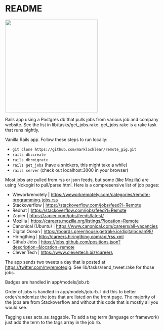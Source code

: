 # README
<a href="https://remotegig.io" target="_blank" rel="noreferrer noopener" >
<img src="https://res.cloudinary.com/drwqx4cci/image/upload/v1557255988/gotremote_ptiwsf.png" style="width: 300px;">
</a>

Rails app using a Postgres db that pulls jobs from various job and company website. See the list in lib/tasks/get_jobs.rake. get_jobs.rake is a rake task that runs nightly.

Vanilla Rails app. Follow these steps to run locally:
* `git clone https://github.com/marklocklear/remote_gig.git`
* `rails db:create`
* `rails db:migrate`
* `rails get_jobs` (have a snickers, this might take a while)
* `rails server` (check out localhost:3000 in your browser)

Most jobs are pulled from rss or json feeds, but some (like Mozilla) are using Nokogiri to pull/parse html. Here is a compresensive list of job pages:
* Weworkremotely | https://weworkremotely.com/categories/remote-programming-jobs.rss
* Stackoverflow | https://stackoverflow.com/jobs/feed?l=Remote
* Redhat | https://stackoverflow.com/jobs/feed?l=Remote
* Zapier | https://zapier.com/jobs/feeds/latest/
* Mozilla | https://careers.mozilla.org/listings/?location=Remote
* Canonical (Ubuntu) | https://www.canonical.com/careers/all-vacancies
* Digital Ocean | https://boards.greenhouse.getrake.io/digitalocean98/
* Hiringthing | http://careers.hiringthing.com/api/rss.xml
* Github Jobs | https://jobs.github.com/positions.json?description=&location=remote
* Clever Tech | https://www.clevertech.biz/careers

The app sends two tweets a day that is posted at https://twitter.com/myremotegig. See lib/tasks/send_tweet.rake for those jobs.

Badges are handled in app/models/job.rb

Order of jobs is handled in app/models/job.rb. I did this to better order/randomize the jobs that are listed on the front page. The majority of the jobs are from Stackoverflow and without this code that is mostly all you would see.

Tagging uses acts_as_taggable. To add a tag term (language or framework) just add the term to the tags
array in the job.rb.
